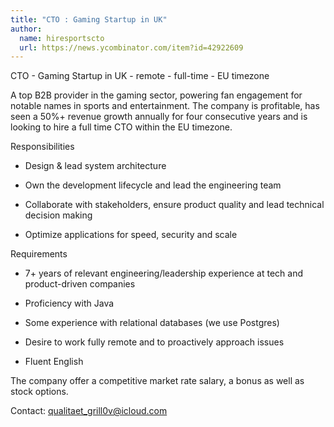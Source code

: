```yaml
---
title: "CTO : Gaming Startup in UK"
author:
  name: hiresportscto
  url: https://news.ycombinator.com/item?id=42922609
---
```

CTO - Gaming Startup in UK - remote - full-time - EU timezone

A top B2B provider in the gaming sector, powering fan engagement for notable names in sports and entertainment. The company is profitable, has seen a 50%+ revenue growth annually for four consecutive years and is looking to hire a full time CTO within the EU timezone.

Responsibilities

- Design &amp; lead system architecture

- Own the development lifecycle and lead the engineering team

- Collaborate with stakeholders, ensure product quality and lead technical decision making

- Optimize applications for speed, security and scale

Requirements

- 7+ years of relevant engineering&#x2F;leadership experience at tech and product-driven companies

- Proficiency with Java

- Some experience with relational databases (we use Postgres)

- Desire to work fully remote and to proactively approach issues

- Fluent English

The company offer a competitive market rate salary, a bonus as well as stock options.

Contact: qualitaet_grill0v@icloud.com
<JobApplication />
